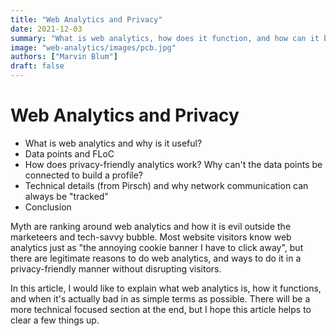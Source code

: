 ```yaml
---
title: "Web Analytics and Privacy"
date: 2021-12-03
summary: "What is web analytics, how does it function, and how can it be done in a privacy-friendly manner?"
image: "web-analytics/images/pcb.jpg"
authors: ["Marvin Blum"]
draft: false
---
```


# Web Analytics and Privacy

* What is web analytics and why is it useful?
* Data points and FLoC
* How does privacy-friendly analytics work? Why can't the data points be connected to build a profile?
* Technical details (from Pirsch) and why network communication can always be "tracked"
* Conclusion

Myth are ranking around web analytics and how it is evil outside the marketeers and tech-savvy bubble. Most website visitors know web analytics just as "the annoying cookie banner I have to click away", but there are legitimate reasons to do web analytics, and ways to do it in a privacy-friendly manner without disrupting visitors.

In this article, I would like to explain what web analytics is, how it functions, and when it's actually bad in as simple terms as possible. There will be a more technical focused section at the end, but I hope this article helps to clear a few things up.

